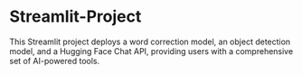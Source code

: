# Streamlit-Project
This Streamlit project deploys a word correction model, an object detection model, and a Hugging Face Chat API, providing users with a comprehensive set of AI-powered tools.
